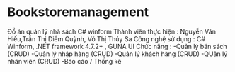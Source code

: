 # Bookstoremanagement
Đồ án quản lý nhà sách C# winform
Thành viên thực hiện : Nguyễn Văn Hiếu,Trần Thị Diễm Quỳnh, Võ Thị Thúy Sa
Công nghệ sử dụng : C# Winform, .NET framework 4.7.2+ , GUNA UI
Chức năng : 
-Quản lý bán sách (CRUD)
-Quản lý nhập hàng (CRUD)
-Quản lý khách hàng (CRUD)
-QUản lý nhân viên (CRUD)
-Báo cáo / Thống kê

